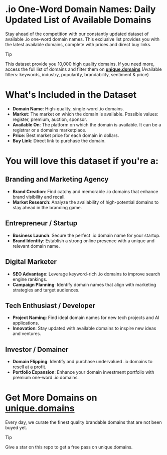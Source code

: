 # .io One-Word Domain Names: Daily Updated List of Available Domains

Stay ahead of the competition with our constantly updated dataset of available .io one-word domain names. This exclusive list provides you with the latest available domains, complete with prices and direct buy links.

> [!TIP]
> This dataset provide you 10,000 high quality domains.
> If you need more, access the full list of domains and filter them on **[unique.domains](https://unique.domains)** (Available filters: keywords, industry, popularity, brandability, sentiment & price)

# What's Included in the Dataset

- **Domain Name**: High-quality, single-word .io domains.
- **Market**: The market on which the domain is available. Possible values: register, premium, auction, sponsor.
- **Available On**: The platform on which the domain is available. It can be a registrar or a domains marketplace.
- **Price**: Best market price for each domain in dollars.
- **Buy Link**: Direct link to purchase the domain.

# You will love this dataset if you're a:

## Branding and Marketing Agency

- **Brand Creation**: Find catchy and memorable .io domains that enhance brand visibility and recall.
- **Market Research**: Analyze the availability of high-potential domains to stay ahead in the branding game.

## Entrepreneur / Startup

- **Business Launch**: Secure the perfect .io domain name for your startup.
- **Brand Identity**: Establish a strong online presence with a unique and relevant domain name.

## Digital Marketer

- **SEO Advantage**: Leverage keyword-rich .io domains to improve search engine rankings.
- **Campaign Planning**: Identify domain names that align with marketing strategies and target audiences.

## Tech Enthusiast / Developer

- **Project Naming**: Find ideal domain names for new tech projects and AI applications.
- **Innovation**: Stay updated with available domains to inspire new ideas and ventures.

## Investor / Domainer

- **Domain Flipping**: Identify and purchase undervalued .io domains to resell at a profit.
- **Portfolio Expansion**: Enhance your domain investment portfolio with premium one-word .io domains.

# Get More Domains on [unique.domains](https://unique.domains)

Every day, we curate the finest quality brandable domains that are not been buyed yet.

> [!TIP]
> Give a star on this repo to get a free pass on unique.domains.
